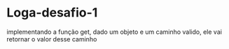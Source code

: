 # Loga-desafio-1
implementando a função get, dado um objeto e um caminho valido, ele vai retornar o valor desse caminho
